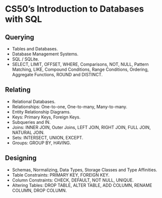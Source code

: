 # CS50’s Introduction to Databases with SQL

## Querying
- Tables and  Databases.
- Database Management Systems. 
- SQL / SQLite.
- SELECT, LIMIT, OFFSET, WHERE, Comparisons, NOT, NULL, Pattern Matching, LIKE, Compound Conditions, Range Conditions, Ordering, Aggregate Functions, ROUND and  DISTINCT.
## Relating
- Relational Databases.
- Relationships: One-to-one, One-to-many, Many-to-many.
- Entity Relationship Diagrams.
- Keys: Primary Keys, Foreign Keys.
- Subqueries  and  IN.
- Joins: INNER JOIN, Outer Joins, LEFT JOIN, RIGHT JOIN, FULL JOIN, NATURAL JOIN.
- Sets: INTERSECT, UNION, EXCEPT.
- Groups: GROUP BY, HAVING.
## Designing
- Schemas, Normalizing, Data Types, Storage Classes and  Type Affinities.
- Table Constraints: PRIMARY KEY, FOREIGN KEY.
- Column Constraints: CHECK, DEFAULT, NOT NULL, UNIQUE.
- Altering Tables: DROP TABLE, ALTER TABLE, ADD COLUMN, RENAME COLUMN, DROP COLUMN. 


